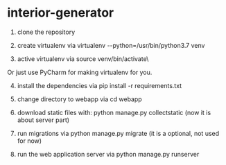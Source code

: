 # interior-generator

1) clone the repository

2) create virtualenv via virtualenv --python=/usr/bin/python3.7 venv

3) active virtualenv via source venv/bin/activate\ 

Or just use PyCharm for making virtualenv for you.

4) install the dependencies via pip install -r requirements.txt

5) change directory to webapp via cd webapp

6) download static files with:  python manage.py collectstatic (now it is about server part)

7) run migrations via python manage.py migrate (it is a optional, not used for now)

8) run the web application server via python manage.py runserver
